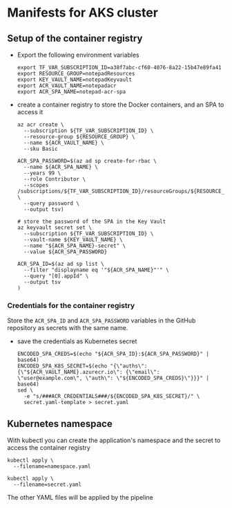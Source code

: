 # Manifests for AKS cluster

## Setup of the container registry

- Export the following environment variables
  ```shell script
  export TF_VAR_SUBSCRIPTION_ID=a38f7abc-cf60-4076-8a22-15b47e89fa41
  export RESOURCE_GROUP=notepadResources
  export KEY_VAULT_NAME=notepadKeyvault
  export ACR_VAULT_NAME=notepadacr
  export ACR_SPA_NAME=notepad-acr-spa
  ```

- create a container registry to store the Docker containers, and an SPA to access it
  ```shell script
  az acr create \
    --subscription ${TF_VAR_SUBSCRIPTION_ID} \
    --resource-group ${RESOURCE_GROUP} \
    --name ${ACR_VAULT_NAME} \
    --sku Basic

  ACR_SPA_PASSWORD=$(az ad sp create-for-rbac \
    --name ${ACR_SPA_NAME} \
    --years 99 \
    --role Contributor \
    --scopes /subscriptions/${TF_VAR_SUBSCRIPTION_ID}/resourceGroups/${RESOURCE_GROUP}/providers/Microsoft.ContainerRegistry/registries/${ACR_VAULT_NAME} \
    --query password \
    --output tsv)

  # store the password of the SPA in the Key Vault
  az keyvault secret set \
    --subscription ${TF_VAR_SUBSCRIPTION_ID} \
    --vault-name ${KEY_VAULT_NAME} \
    --name "${ACR_SPA_NAME}-secret" \
    --value ${ACR_SPA_PASSWORD}

  ACR_SPA_ID=$(az ad sp list \
    --filter "displayname eq '"${ACR_SPA_NAME}"'" \
    --query "[0].appId" \
    --output tsv
  )
  ```

### Credentials for the container registry

Store the `ACR_SPA_ID` and `ACR_SPA_PASSWORD` variables in the GitHub repository as secrets with the same name.

- save the credentials as Kubernetes secret
  ```shell script
  ENCODED_SPA_CREDS=$(echo "${ACR_SPA_ID}:${ACR_SPA_PASSWORD}" | base64)
  ENCODED_SPA_K8S_SECRET=$(echo "{\"auths\": {\"${ACR_VAULT_NAME}.azurecr.io\": {\"email\": \"user@example.com\", \"auth\": \"${ENCODED_SPA_CREDS}\"}}}" | base64)
  sed \
    -e "s/###ACR_CREDENTIALS###/${ENCODED_SPA_K8S_SECRET}/" \
    secret.yaml-template > secret.yaml
  ```

## Kubernetes namespace

With kubectl you can create the application's namespace and the secret to access the container registry

  ```shell script
  kubectl apply \
    --filename=namespace.yaml
  
  kubectl apply \
    --filename=secret.yaml
  ```
The other YAML files will be applied by the pipeline
